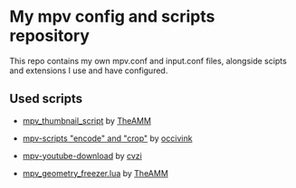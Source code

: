 # My mpv config and scripts repository

This repo contains my own mpv.conf and input.conf files, alongside scipts and extensions I use and have configured.

## Used scripts

- [mpv_thumbnail_script](https://github.com/TheAMM/mpv_thumbnail_script) by [TheAMM](https://github.com/TheAMM)

- [mpv-scripts "encode" and "crop"](https://github.com/occivink/mpv-scripts) by [occivink](https://github.com/occivink)

- [mpv-youtube-download](https://github.com/cvzi/mpv-youtube-download) by [cvzi](https://github.com/cvzi)

- [mpv_geometry_freezer.lua](https://gist.github.com/TheAMM/5e07ad787dd95d76131b61840f403a79) by [TheAMM](https://github.com/TheAMM)
